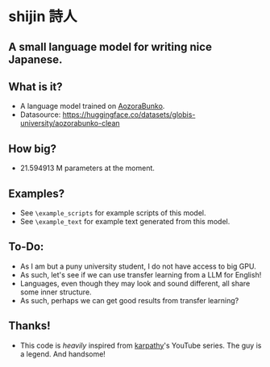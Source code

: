 # shijin 詩人
## A small language model for writing nice Japanese.

## What is it? 
- A language model trained on [AozoraBunko](https://www.aozora.gr.jp/).
- Datasource: https://huggingface.co/datasets/globis-university/aozorabunko-clean

## How big?
- 21.594913 M parameters at the moment.

## Examples?
- See `\example_scripts` for example scripts of this model.
- See `\example_text` for example text generated from this model.

## To-Do:
- As I am but a puny university student, I do not have access to big GPU.
- As such, let's see if we can use transfer learning from a LLM for English!
- Languages, even though they may look and sound different, all share some inner structure.
- As such, perhaps we can get good results from transfer learning?

## Thanks!
- This code is *heavily* inspired from [karpathy](https://github.com/karpathy/ng-video-lecture)'s YouTube series. The guy is a legend. And handsome!
